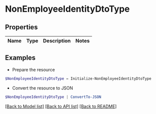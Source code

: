 # NonEmployeeIdentityDtoType
## Properties

Name | Type | Description | Notes
------------ | ------------- | ------------- | -------------

## Examples

- Prepare the resource
```powershell
$NonEmployeeIdentityDtoType = Initialize-NonEmployeeIdentityDtoType 
```

- Convert the resource to JSON
```powershell
$NonEmployeeIdentityDtoType | ConvertTo-JSON
```

[[Back to Model list]](../README.md#documentation-for-models) [[Back to API list]](../README.md#documentation-for-api-endpoints) [[Back to README]](../README.md)

